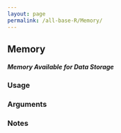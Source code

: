 ```yaml
---
layout: page
permalink: /all-base-R/Memory/
---
```


## __Memory__

#### _Memory Available for Data Storage_

### Usage

### Arguments

### Notes
